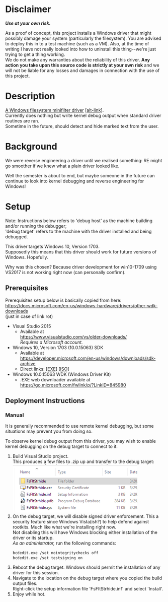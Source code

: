 Disclaimer
===========
***Use at your own risk.***

As a proof of concept, this project installs a Windows driver that might possibly damage your system (particularly the filesystem). You are advised to deploy this in to a test machine (such as a VM). Also, at the time of writing I have not really looked into how to uninstall this thing--we're just trying to get a thing working.  
We do not make any warranties about the reliability of this driver. **Any action you take upon this source code is strictly at your own risk** and we will not be liable for any losses and damages in connection with the use of this project.

Description
============
[A Windows filesystem minifilter driver](https://msdn.microsoft.com/library/windows/hardware/ff540402) [[alt-link]](https://docs.microsoft.com/en-us/windows-hardware/drivers/ifs/file-system-minifilter-drivers).  
Currently does nothing but write kernel debug output when standard driver routines are ran.  
Sometime in the future, should detect and hide marked text from the user.

Background
===========
We were reverse engineering a driver until we realised something: RE might go smoother if we knew what a plain driver looked like.

Well the semester is about to end, but maybe someone in the future can continue to look into kernel debugging and reverse engineering for Windows!

Setup
======
Note: Instructions below refers to 'debug host' as the machine building and/or running the debugger;  
'debug target' refers to the machine with the driver installed and being debugged.

This driver targets Windows 10, Version 1703.  
Supposedly this means that this driver should work for future versions of Windows. Hopefully.

Why was this chosen? Because driver development for win10-1709 using VS2017 is not working right now (can personally confirm).

Prerequisites
--------------
Prerequisites setup below is basically copied from here:  
https://docs.microsoft.com/en-us/windows-hardware/drivers/other-wdk-downloads  
(just in case of link rot) <!-- like many MSDN links -->

- Visual Studio 2015
	- Available at  
		https://www.visualstudio.com/vs/older-downloads/  
		_Requires a Microsoft account._
- Windows 10, Version 1703 (10.0.15063) SDK
	- Available at  
		https://developer.microsoft.com/en-us/windows/downloads/sdk-archive
	- Direct links: 
		[[EXE]](https://go.microsoft.com/fwlink/p/?LinkId=845298) 
		[[ISO]](https://go.microsoft.com/fwlink/p/?LinkId=845299)
- Windows 10.0.15063 WDK (Windows Driver Kit)
	- .EXE web downloader available at  
		https://go.microsoft.com/fwlink/p/?LinkID=845980

Deployment Instructions
------------------------
### Manual
It is generally recommended to use remote kernel debugging, but some situations may prevent you from doing so.

To observe kernel debug output from this driver, you may wish to enable kernel debugging on the debug target to connect to it.

1. Build Visual Studio project.  
	This produces a few files to .zip up and transfer to the debug target:  
	![A .cer, .inf, .pdb, and .sys file is produced](docs-assets/build_output.png)
1. On the debug target, we will disable signed driver enforcement. This a security feature since Windows Vista(ish?) to help defend against rootkits. Much like what we're installing right now.  
	Not disabling this will have Windows blocking either installation of the driver or its startup.  
	_As an administrator,_ run the following commands:
	```
	bcdedit.exe /set nointegritychecks off
	bcdedit.exe /set testsigning on
	```
1. Reboot the debug target. Windows should permit the installation of any driver for this session.
1. Navigate to the location on the debug target where you copied the build output files.  
	Right-click the setup information file 'FsFltStrhide.inf' and select 'Install'.
1. Enjoy while hot.
